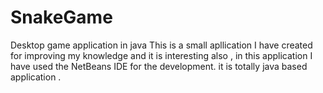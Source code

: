 # SnakeGame
Desktop game application in java
This is a small apllication I have created for improving my knowledge and it is interesting also , 
in this application I have used the NetBeans IDE for the development.
it is totally java based application .
